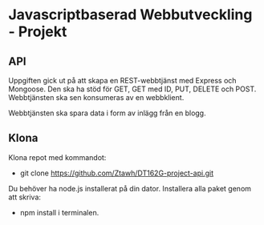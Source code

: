 # Javascriptbaserad Webbutveckling - Projekt
## API

Uppgiften gick ut på att skapa en REST-webbtjänst med Express och Mongoose. Den ska ha stöd för GET, GET med ID, PUT, DELETE och POST. Webbtjänsten ska sen konsumeras av en webbklient. 

Webbtjänsten ska spara data i form av inlägg från en blogg.

## Klona
Klona repot med kommandot:
* git clone https://github.com/Ztawh/DT162G-project-api.git

Du behöver ha node.js installerat på din dator. Installera alla paket genom att skriva:
* npm install
i terminalen.
